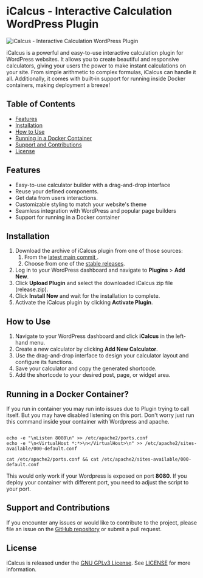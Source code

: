 # iCalcus - Interactive Calculation WordPress Plugin

![iCalcus - Interactive Calculation WordPress Plugin](https://php.jandys.eu/wp-content/uploads/2023/05/iCalc-Small.png)

iCalcus is a powerful and easy-to-use interactive calculation plugin for WordPress websites. It allows you to create
beautiful and responsive calculators, giving your users the power to make instant calculations on your site. From simple
arithmetic to complex formulas, iCalcus can handle it all. Additionally, it comes with built-in support for running inside
Docker containers, making deployment a breeze!

## Table of Contents

- [Features](#features)
- [Installation](#installation)
- [How to Use](#how-to-use)
- [Running in a Docker Container](#running-in-a-docker-container)
- [Support and Contributions](#support-and-contributions)
- [License](#license)

## Features

- Easy-to-use calculator builder with a drag-and-drop interface
- Reuse your defined components.
- Get data from users interactions.
- Customizable styling to match your website's theme
- Seamless integration with WordPress and popular page builders
- Support for running in a Docker container

## Installation

1. Download the archive of iCalcus plugin from
   one of those sources:
    1. From
       the [latest main commit ](https://github.com/Jandys/iCalcus-interactive-calculations/blob/release-archives/release.zip ).
    2. Choose from one of the [stable releases](https://github.com/Jandys/iCalcus-interactive-calculations/releases).
2. Log in to your WordPress dashboard and navigate to **Plugins** > **Add New**.
3. Click **Upload Plugin** and select the downloaded iCalcus zip file (release.zip).
4. Click **Install Now** and wait for the installation to complete.
5. Activate the iCalcus plugin by clicking **Activate Plugin**.

## How to Use

1. Navigate to your WordPress dashboard and click **iCalcus** in the left-hand menu.
2. Create a new calculator by clicking **Add New Calculator**.
3. Use the drag-and-drop interface to design your calculator layout and configure its functions.
4. Save your calculator and copy the generated shortcode.
5. Add the shortcode to your desired post, page, or widget area.

## Running in a Docker Container?

If you run in container you may run into issues due to Plugin trying to call itself. But you may have disabled listening
on this port.
Don't worry just run this command inside your container with Wordpress and apache.

```shell

echo -e "\nListen 8080\n" >> /etc/apache2/ports.conf
echo -e "\n<VirtualHost *:*>\n</VirtualHost>\n" >> /etc/apache2/sites-available/000-default.conf

cat /etc/apache2/ports.conf && cat /etc/apache2/sites-available/000-default.conf
```

This would only work if your Wordpress is exposed on port **8080**. If you deploy your container with different port,
you need to adjust the script to your port.

## Support and Contributions

If you encounter any issues or would like to contribute to the project, please file an issue on
the [GitHub repository](https://github.com/Jandys/iCalcus-interactive-calculations/issues) or submit a pull request.

## License

iCalcus is released under the [GNU GPLv3 License](https://www.gnu.org/licenses/gpl-3.0.en.html). See [LICENSE](LICENSE)
for more
information.
